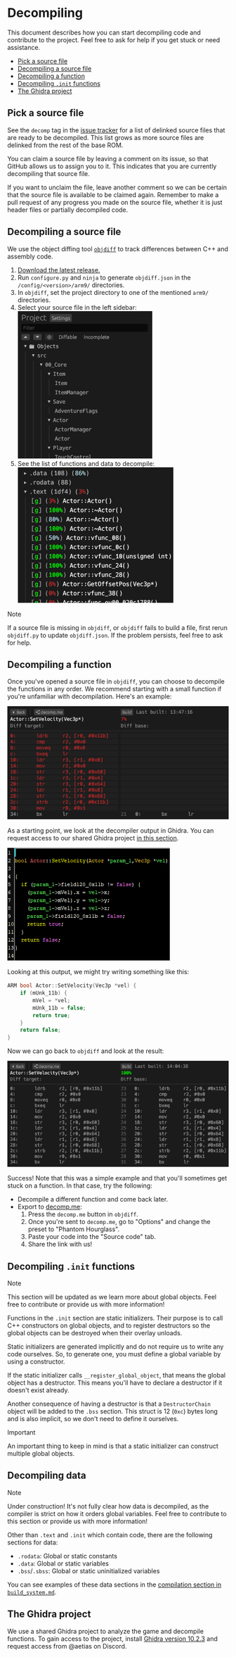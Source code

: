# Decompiling
This document describes how you can start decompiling code and contribute to the project. Feel free to ask for help if you get
stuck or need assistance.
- [Pick a source file](#pick-a-source-file)
- [Decompiling a source file](#decompiling-a-source-file)
- [Decompiling a function](#decompiling-a-function)
- [Decompiling `.init` functions](#decompiling-init-functions)
- [The Ghidra project](#the-ghidra-project)

## Pick a source file
See the `decomp` tag in the [issue tracker](https://github.com/AetiasHax/ph/issues?q=is%3Aopen+is%3Aissue+label%3Adecomp) for
a list of delinked source files that are ready to be decompiled. This list grows as more source files are delinked from the
rest of the base ROM.

You can claim a source file by leaving a comment on its issue, so that GitHub allows us to assign you to it. This indicates
that you are currently decompiling that source file.

If you want to unclaim the file, leave another comment so we can be certain that the source file is available to be claimed
again. Remember to make a pull request of any progress you made on the source file, whether it is just header files or
partially decompiled code.

## Decompiling a source file
We use the object diffing tool [`objdiff`](https://github.com/encounter/objdiff) to track differences between C++ and assembly
code.
1. [Download the latest release.](https://github.com/encounter/objdiff/releases/latest)
1. Run `configure.py` and `ninja` to generate `objdiff.json` in the `/config/<version>/arm9/` directories.
1. In `objdiff`, set the project directory to one of the mentioned `arm9/` directories.
1. Select your source file in the left sidebar:  
![List of objects in objdiff](images/objdiff_objects.png)
5. See the list of functions and data to decompile:  
![List of symbols in objdiff](images/objdiff_symbols.png)

> [!NOTE]
> If a source file is missing in `objdiff`, or `objdiff` fails to build a file, first rerun `objdiff.py` to update
> `objdiff.json`. If the problem persists, feel free to ask for help.

## Decompiling a function
Once you've opened a source file in `objdiff`, you can choose to decompile the functions in any order. We recommend starting
with a small function if you're unfamiliar with decompilation. Here's an example:

![Function in objdiff](images/objdiff_function.png)

As a starting point, we look at the decompiler output in Ghidra. You can request access to our shared Ghidra project [in this section](#the-ghidra-project).

![Decompiler in Ghidra](images/ghidra_decomp.png)

Looking at this output, we might try writing something like this:
```cpp
ARM bool Actor::SetVelocity(Vec3p *vel) {
    if (mUnk_11b) {
        mVel = *vel;
        mUnk_11b = false;
        return true;
    }
    return false;
}
```

Now we can go back to `objdiff` and look at the result:

![Matching function in objdiff](images/objdiff_match.png)

Success! Note that this was a simple example and that you'll sometimes get stuck on a function. In that case, try the
following:
- Decompile a different function and come back later.
- Export to [decomp.me](https://decomp.me/):
    1. Press the `decomp.me` button in `objdiff`.
    1. Once you're sent to `decomp.me`, go to "Options" and change the preset to "Phantom Hourglass".
    1. Paste your code into the "Source code" tab.
    1. Share the link with us!

## Decompiling `.init` functions
> [!NOTE]
> This section will be updated as we learn more about global objects. Feel free to contribute or provide us with more
> information!

Functions in the `.init` section are static initializers. Their purpose is to call C++ constructors on global objects, and to
register destructors so the global objects can be destroyed when their overlay unloads.

Static initializers are generated implicitly and do not require us to write any code ourselves. So, to generate one, you must
define a global variable by using a constructor.

If the static initializer calls `__register_global_object`, that means the global object has a destructor. This means you'll
have to declare a destructor if it doesn't exist already.

Another consequence of having a destructor is that a `DestructorChain` object will be added to the `.bss` section. This struct
is 12 (`0xc`) bytes long and is also implicit, so we don't need to define it ourselves.

> [!IMPORTANT]
> An important thing to keep in mind is that a static initializer can construct multiple global objects.

## Decompiling data
> [!NOTE]
> Under construction! It's not fully clear how data is decompiled, as the compiler is strict on how it orders global variables.
> Feel free to contribute to this section or provide us with more information!

Other than `.text` and `.init` which contain code, there are the following sections for data:
- `.rodata`: Global or static constants
- `.data`: Global or static variables
- `.bss`/`.sbss`: Global or static uninitialized variables

You can see examples of these data sections in the [compilation section in `build_system.md`](/docs/build_system.md#compiling-code).

## The Ghidra project
We use a shared Ghidra project to analyze the game and decompile functions. To gain access to the project, install
[Ghidra version 10.2.3](https://github.com/NationalSecurityAgency/ghidra/releases/tag/Ghidra_10.2.3_build) and request access
from @aetias on Discord.
